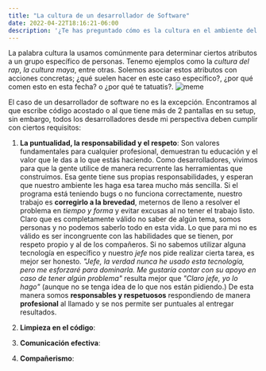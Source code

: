 ```yaml
---
title: "La cultura de un desarrollador de Software"
date: 2022-04-22T18:16:21-06:00
description: '¿Te has preguntado cómo es la cultura en el ambiente del desarrollo web? Aquí te explico cuáles son mis expectativas y lo que considero buenos hábitos al desarrollar software'
---
```


La palabra cultura la usamos comúnmente para determinar ciertos atributos a un grupo específico de personas. Tenemo ejemplos como la *cultura del rap*, *la cultura maya*, entre otras. Solemos asociar estos atributos con acciones concretas; ¿qué suelen hacer en este caso específico?, ¿por qué comen esto en esta fecha? o ¿por qué te tatuatis?.
![meme](https://cdn.memegenerator.es/imagenes/memes/thumb/0/49/493879.jpg)

El caso de un desarrollador de software no es la excepción. Encontramos al que escribe código acostado o al que tiene más de 2 pantallas en su setup, sin embargo, todos los desarrolladores desde mi perspectiva deben cumplir con ciertos requisitos:

1. **La puntualidad, la responsabilidad y el respeto**: Son valores fundamentales para cualquier profesional, demuestran tu educación y el valor que le das a lo que estás haciendo. Como desarrolladores, vivimos para que la gente utilice de manera recurrente las herramientas que construimos. Esa gente tiene sus propias responsabilidades, y esperan que nuestro ambiente les haga esa tarea mucho más sencilla. Si el programa está teniendo bugs o no funciona correctamente, nuestro trabajo es **corregirlo a la brevedad**, meternos de lleno a resolver el problema en *tiempo y forma* y evitar excusas al no tener el trabajo listo. Claro que es completamente válido no saber de algún tema, somos personas y no podemos saberlo todo en esta vida. Lo que para mi no es válido es ser incongruente con las habilidades que se tienen, por respeto propio y al de los compañeros. Si no sabemos utilizar alguna tecnología en específico y nuestro *jefe* nos pide realizar cierta tarea, es mejor ser honesto. *"Jefe, la verdad nunca he usado esta tecnología, pero me esforzaré para dominarla. Me gustaría contar con su apoyo en caso de tener algún problema"* resulta mejor que *"Claro jefe, yo lo hago"* (aunque no se tenga idea de lo que nos están pidiendo.) De esta manera somos **responsables y respetuosos** respondiendo de manera **profesional** al llamado y se nos permite ser puntuales al entregar resultados.
2. **Limpieza en el código**:


3. **Comunicación efectiva**:


4. **Compañerismo**:


